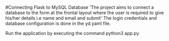 #Connecting Flask to MySQL Database 
'The project aims to connect a database to the form at the frontal layout where the user is required to give his/her details i.e name and email and submit' 
The login credentials and database configuration is done in the yd.yaml file. 

Run the application by executing the command python3 app.py